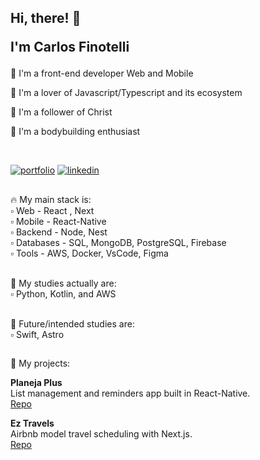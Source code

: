 

<h2>Hi, there! 👋 <p>I'm Carlos <strong>Finotelli</strong></p></h1>


🚀 I'm a front-end developer Web and Mobile

💜 I'm a lover of Javascript/Typescript and its ecosystem

🙏 I'm a follower of Christ

💪 I'm a bodybuilding enthusiast

</br>

[![portfolio](https://img.shields.io/badge/portfolio-000?style=for-the-badge&logo=ko-fi&logoColor=white)](https://cfinotelli.vercel.app/)
[![linkedin](https://img.shields.io/badge/linkedin-0A66C2?style=for-the-badge&logo=linkedin&logoColor=white)](https://www.linkedin.com/in/finotelli-carlos/)

## 

🔥 My main stack is:
</br> ▫ Web - React , Next
</br> ▫ Mobile - React-Native
</br> ▫ Backend - Node, Nest
</br> ▫ Databases - SQL, MongoDB, PostgreSQL, Firebase
</br> ▫ Tools - AWS, Docker, VsCode, Figma
</br></br>

📖 My studies actually are:
</br> ▫ Python, Kotlin, and AWS
</br></br>

👀 Future/intended studies are:</strong>
</br> ▫ Swift, Astro

## 

🚀 My projects:

<strong>Planeja Plus</strong></br>
List management and reminders app built in React-Native.</br>
[Repo](https://github.com/cfinotelli/planeja-plus)

<strong>Ez Travels</strong></br>
Airbnb model travel scheduling with Next.js.</br>
[Repo](https://github.com/cfinotelli/ez-travels-web)
